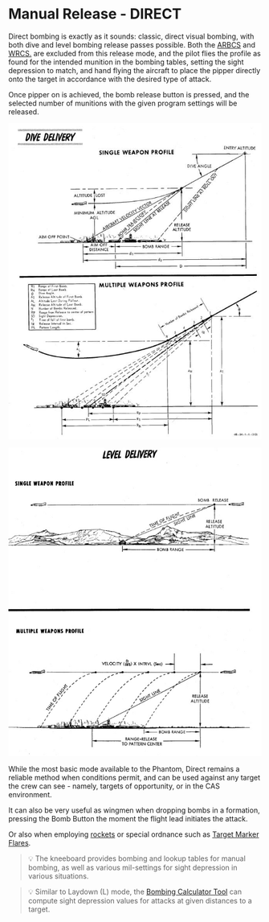 # Manual Release - DIRECT

Direct bombing is exactly as it sounds: classic, direct visual bombing, with
both dive and level bombing release passes possible. Both the
[ARBCS](../../../../systems/weapon_systems/arbcs.md) and
[WRCS.](../../../../systems/weapon_systems/wrcs.md) are excluded from this
release mode, and the pilot flies the profile as found for the intended munition
in the bombing tables, setting the sight depression to match, and hand flying
the aircraft to place the pipper directly onto the target in accordance with the
desired type of attack.

Once pipper on is achieved, the bomb release button is pressed, and the selected
number of munitions with the given program settings will be released.

![Direct Dive](../../../../img/directdive.jpg)

![Direct Level](../../../../img/directlevel.jpg)

While the most basic mode available to the Phantom, Direct remains a reliable
method when conditions permit, and can be used against any target the crew can
see - namely, targets of opportunity, or in the CAS environment.

It can also be very useful as wingmen when dropping bombs in a formation,
pressing the Bomb Button the moment the flight lead initiates the attack.

Or also when employing [rockets](../../rockets.md) or special ordnance such as
[Target Marker Flares](../other.md#suu-25-target-marker-flares).

> 💡 The kneeboard provides bombing and lookup tables for manual bombing, as
> well as various mil-settings for sight depression in various situations.

> 💡 Similar to Laydown (L) mode, the
> [Bombing Calculator Tool](../../../../dcs/bombing_computer.md) can compute sight
> depression values for attacks at given distances to a target.

